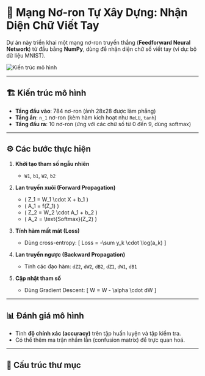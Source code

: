 # 🧠 Mạng Nơ-ron Tự Xây Dựng: Nhận Diện Chữ Viết Tay

Dự án này triển khai một mạng nơ-ron truyền thẳng (**Feedforward Neural Network**) từ đầu bằng **NumPy**, dùng để nhận diện chữ số viết tay (ví dụ: bộ dữ liệu MNIST).

![Kiến trúc mô hình](Images/2.png)

---

## 🏗️ Kiến trúc mô hình

- **Tầng đầu vào**: 784 nơ-ron (ảnh 28x28 được làm phẳng)
- **Tầng ẩn**: `n_1` nơ-ron (kèm hàm kích hoạt như `ReLU`, `tanh`)
- **Tầng đầu ra**: 10 nơ-ron (ứng với các chữ số từ 0 đến 9, dùng softmax)

---

## ⚙️ Các bước thực hiện

1. **Khởi tạo tham số ngẫu nhiên**
   - `W1`, `b1`, `W2`, `b2`

2. **Lan truyền xuôi (Forward Propagation)**
   - \( Z_1 = W_1 \cdot X + b_1 \)
   - \( A_1 = f(Z_1) \)
   - \( Z_2 = W_2 \cdot A_1 + b_2 \)
   - \( A_2 = \text{Softmax}(Z_2) \)

3. **Tính hàm mất mát (Loss)**
   - Dùng cross-entropy:
     \[
     Loss = -\sum y_k \cdot \log(a_k)
     \]

4. **Lan truyền ngược (Backward Propagation)**
   - Tính các đạo hàm: `dZ2`, `dW2`, `dB2`, `dZ1`, `dW1`, `dB1`

5. **Cập nhật tham số**
   - Dùng Gradient Descent:
     \[
     W = W - \alpha \cdot dW
     \]

---

## 📊 Đánh giá mô hình

- Tính **độ chính xác (accuracy)** trên tập huấn luyện và tập kiểm tra.
- Có thể thêm ma trận nhầm lẫn (confusion matrix) để trực quan hoá.

---

## 📁 Cấu trúc thư mục

